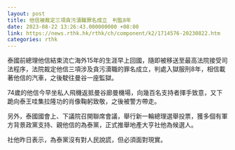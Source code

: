 ```yaml
---
layout: post
title: 他信被裁定三項貪污瀆職罪名成立　判監8年
date: 2023-08-22 13:26:43.000000000 +08:00
link: https://news.rthk.hk/rthk/ch/component/k2/1714576-20230822.htm
categories: rthk
---
```


泰國前總理他信結束流亡海外15年的生涯早上回國，隨即被移送至最高法院接受司法程序，法院裁定他信三項涉及貪污瀆職的罪名成立，判處入獄服刑8年，相信載著他信的汽車，之後駛往曼谷一座監獄。

74歲的他信今早坐私人飛機返抵曼谷廊曼機場，向幾百名支持者揮手致意，又下跪向泰王哇集拉隆功的肖像鞠躬致敬，之後被警方帶走。

另外，泰國國會上、下議院召開聯席會議，舉行新一輪總理選舉投票，獲多個有軍方背景政黨支持、親他信的為泰黨，正式推舉地產大亨社他為候選人。

社他昨日表示，為泰黨沒有對人民說謊，但必須面對現實。

